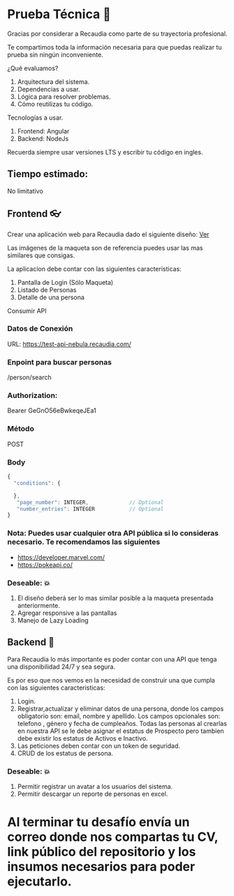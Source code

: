 
# Prueba Técnica :rocket:

Gracias por considerar a Recaudia como parte de su trayectoria profesional. 

Te compartimos toda la información necesaria para que puedas realizar tu prueba sin ningún inconveniente. 

¿Qué evaluamos?

1. Arquitectura del sistema.
2. Dependencias a usar.
3. Lógica para resolver problemas.
4. Cómo reutilizas tu código.

Tecnologías a usar.
1. Frontend: Angular
2. Backend: NodeJs

Recuerda siempre usar versiones LTS y escribir tu código en ingles. 

## Tiempo estimado:

No limitativo 

## Frontend :eyeglasses:

Crear una aplicación web para Recaudia dado el siguiente diseño: [Ver](https://nebuladiag.blob.core.windows.net/challenges/prueba.pdf)

Las imágenes de la maqueta son de referencia puedes usar las mas similares que consigas. 

La aplicacion debe contar con las siguientes caracteristicas:

1. Pantalla de Login (Sólo Maqueta)
2. Listado de Personas
3. Detalle de una persona

Consumir API 

### Datos de Conexión 
URL: https://test-api-nebula.recaudia.com/

### Enpoint para buscar personas
/person/search

### Authorization: 

Bearer GeGnO56eBwkeqeJEa1
  
### Método 
  POST

  ### Body 
  ```javascript
  {
    "conditions": {

    },
     "page_number": INTEGER,             // Optional
     "number_entries": INTEGER           // Optional
}
```
### Nota: Puedes usar cualquier otra API pública si lo consideras necesario. Te recomendamos las siguientes 
- https://developer.marvel.com/
- https://pokeapi.co/

### Deseable:  :boom:
1. El diseño deberá ser lo mas similar posible a la maqueta presentada anteriormente.
2. Agregar responsive a las pantallas
3. Manejo de Lazy Loading



## Backend :minidisc:

Para Recaudia lo más importante es poder contar con una API que tenga una disponibilidad 24/7 y sea segura. 

Es por eso que nos vemos en la necesidad de construir una que cumpla con las siguientes caracteristicas: 

1. Login.
2. Registrar,actualizar y eliminar datos de una persona, donde los campos obligatorio son: email, nombre y apellido. Los campos opcionales son: telefono , género y fecha de cumpleaños. Todas las personas al crearlas en nuestra API se le debe asignar el estatus de Prospecto pero tambien debe existir los estatus de Activos e Inactivo.
3. Las peticiones deben contar con un token de seguridad.
4. CRUD de los estatus de persona.

### Deseable:  :boom:
1. Permitir registrar un avatar a los usuarios del sistema.
2. Permitir descargar un reporte de personas en excel.

# Al terminar tu desafío envía un correo donde nos compartas tu CV, link público del repositorio y los insumos necesarios para poder ejecutarlo.

 ![<img
   src="https://nebuladiag.blob.core.windows.net/challenges/alienship.png"
   width="100px">](https://nebuladiag.blob.core.windows.net/challenges/alienship.png)

